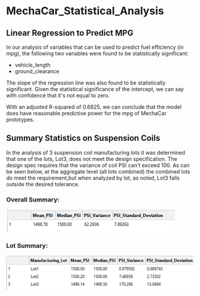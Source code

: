 # MechaCar_Statistical_Analysis

## Linear Regression to Predict MPG

In our analysis of variables that can be used to predict fuel efficiency (in mpg),
the following two variables were found to be statistically significant:
- vehicle_length
- ground_clearance

The slope of the regression line was also found to be statistically significant.
Given the statistical significance of the intercept, we can say with confidence
that it's not equal to zero.

With an adjusted R-squared of 0.6825, we can conclude that the model does have
reasonable predictive power for the mpg of MechaCar prototypes.

## Summary Statistics on Suspension Coils

In the analysis of 3 suspension coil manufacturing lots it was determined that one
of the lots, Lot3, does not meet the design specification.
The design spec requires that the variance of coil PSI can't exceed 100.
As can be seen below, at the aggregate level (all lots combined) the combined
lots do meet the requirement,but when analyzed by lot, as noted, Lot3 falls outside the
desired tolerance.

### Overall Summary:

![Overall Summary](total_summary.png)

### Lot Summary:

![Lot Summary](lot_summary.png)